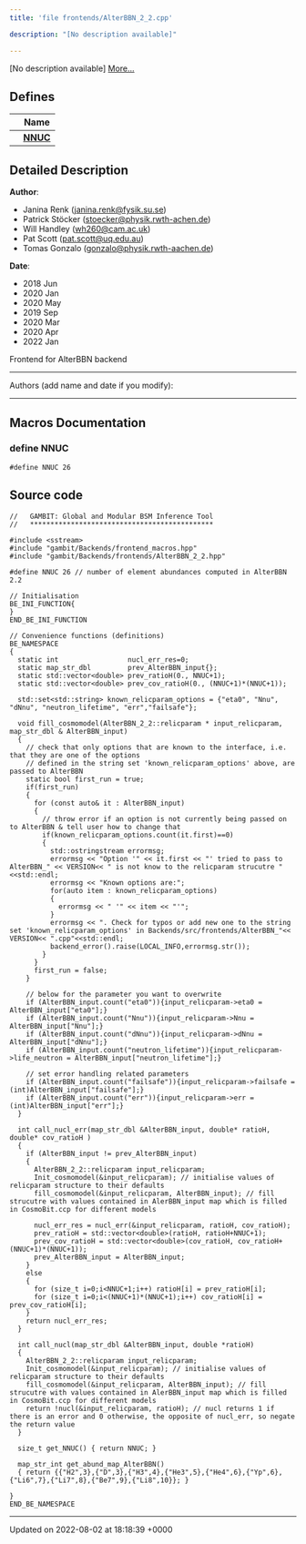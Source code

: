 ```yaml
---
title: 'file frontends/AlterBBN_2_2.cpp'

description: "[No description available]"

---
```







[No description available] [More...](#detailed-description)

## Defines

|                | Name           |
| -------------- | -------------- |
|  | **[NNUC](/documentation/code/main/files/alterbbn__2__2_8cpp/#define-nnuc)**  |

## Detailed Description


**Author**: 

  * Janina Renk ([janina.renk@fysik.su.se](mailto:janina.renk@fysik.su.se)) 
  * Patrick Stöcker ([stoecker@physik.rwth-achen.de](mailto:stoecker@physik.rwth-achen.de)) 
  * Will Handley ([wh260@cam.ac.uk](mailto:wh260@cam.ac.uk)) 
  * Pat Scott ([pat.scott@uq.edu.au](mailto:pat.scott@uq.edu.au)) 
  * Tomas Gonzalo ([gonzalo@physik.rwth-aachen.de](mailto:gonzalo@physik.rwth-aachen.de)) 


**Date**: 

  * 2018 Jun 
  * 2020 Jan 
  * 2020 May
  * 2019 Sep
  * 2020 Mar
  * 2020 Apr
  * 2022 Jan


Frontend for AlterBBN backend



------------------

Authors (add name and date if you modify):



------------------




## Macros Documentation

### define NNUC

```
#define NNUC 26
```


## Source code

```
//   GAMBIT: Global and Modular BSM Inference Tool
//   *********************************************

#include <sstream>
#include "gambit/Backends/frontend_macros.hpp"
#include "gambit/Backends/frontends/AlterBBN_2_2.hpp"

#define NNUC 26 // number of element abundances computed in AlterBBN 2.2

// Initialisation
BE_INI_FUNCTION{
}
END_BE_INI_FUNCTION

// Convenience functions (definitions)
BE_NAMESPACE
{
  static int                 nucl_err_res=0;
  static map_str_dbl         prev_AlterBBN_input{};
  static std::vector<double> prev_ratioH(0., NNUC+1);
  static std::vector<double> prev_cov_ratioH(0., (NNUC+1)*(NNUC+1));

  std::set<std::string> known_relicparam_options = {"eta0", "Nnu", "dNnu", "neutron_lifetime", "err","failsafe"};

  void fill_cosmomodel(AlterBBN_2_2::relicparam * input_relicparam, map_str_dbl & AlterBBN_input)
  {
    // check that only options that are known to the interface, i.e. that they are one of the options
    // defined in the string set 'known_relicparam_options' above, are passed to AlterBBN
    static bool first_run = true;
    if(first_run)
    {
      for (const auto& it : AlterBBN_input)
      {
        // throw error if an option is not currently being passed on to AlterBBN & tell user how to change that
        if(known_relicparam_options.count(it.first)==0)
        {
          std::ostringstream errormsg;
          errormsg << "Option '" << it.first << "' tried to pass to AlterBBN_" << VERSION<< " is not know to the relicparam strucutre "<<std::endl;
          errormsg << "Known options are:";
          for(auto item : known_relicparam_options)
          {
            errormsg << " '" << item << "'";
          }
          errormsg << ". Check for typos or add new one to the string set 'known_relicparam_options' in Backends/src/frontends/AlterBBN_"<< VERSION<< ".cpp"<<std::endl;
          backend_error().raise(LOCAL_INFO,errormsg.str());
        }
      }
      first_run = false;
    }

    // below for the parameter you want to overwrite
    if (AlterBBN_input.count("eta0")){input_relicparam->eta0 = AlterBBN_input["eta0"];}
    if (AlterBBN_input.count("Nnu")){input_relicparam->Nnu = AlterBBN_input["Nnu"];}
    if (AlterBBN_input.count("dNnu")){input_relicparam->dNnu = AlterBBN_input["dNnu"];}
    if (AlterBBN_input.count("neutron_lifetime")){input_relicparam->life_neutron = AlterBBN_input["neutron_lifetime"];}

    // set error handling related parameters
    if (AlterBBN_input.count("failsafe")){input_relicparam->failsafe = (int)AlterBBN_input["failsafe"];}
    if (AlterBBN_input.count("err")){input_relicparam->err = (int)AlterBBN_input["err"];}
  }

  int call_nucl_err(map_str_dbl &AlterBBN_input, double* ratioH, double* cov_ratioH )
  {
    if (AlterBBN_input != prev_AlterBBN_input)
    {
      AlterBBN_2_2::relicparam input_relicparam;
      Init_cosmomodel(&input_relicparam); // initialise values of relicparam structure to their defaults
      fill_cosmomodel(&input_relicparam, AlterBBN_input); // fill strucutre with values contained in AlerBBN_input map which is filled in CosmoBit.ccp for different models
  
      nucl_err_res = nucl_err(&input_relicparam, ratioH, cov_ratioH);
      prev_ratioH = std::vector<double>(ratioH, ratioH+NNUC+1);
      prev_cov_ratioH = std::vector<double>(cov_ratioH, cov_ratioH+(NNUC+1)*(NNUC+1));
      prev_AlterBBN_input = AlterBBN_input;
    }
    else
    {
      for (size_t i=0;i<NNUC+1;i++) ratioH[i] = prev_ratioH[i];
      for (size_t i=0;i<(NNUC+1)*(NNUC+1);i++) cov_ratioH[i] = prev_cov_ratioH[i];
    }
    return nucl_err_res;
  }

  int call_nucl(map_str_dbl &AlterBBN_input, double *ratioH)
  {
    AlterBBN_2_2::relicparam input_relicparam;
    Init_cosmomodel(&input_relicparam); // initialise values of relicparam structure to their defaults
    fill_cosmomodel(&input_relicparam, AlterBBN_input); // fill strucutre with values contained in AlerBBN_input map which is filled in CosmoBit.ccp for different models
    return !nucl(&input_relicparam, ratioH); // nucl returns 1 if there is an error and 0 otherwise, the opposite of nucl_err, so negate the return value
  }

  size_t get_NNUC() { return NNUC; }

  map_str_int get_abund_map_AlterBBN()
  { return {{"H2",3},{"D",3},{"H3",4},{"He3",5},{"He4",6},{"Yp",6},{"Li6",7},{"Li7",8},{"Be7",9},{"Li8",10}}; }

}
END_BE_NAMESPACE
```


-------------------------------

Updated on 2022-08-02 at 18:18:39 +0000
